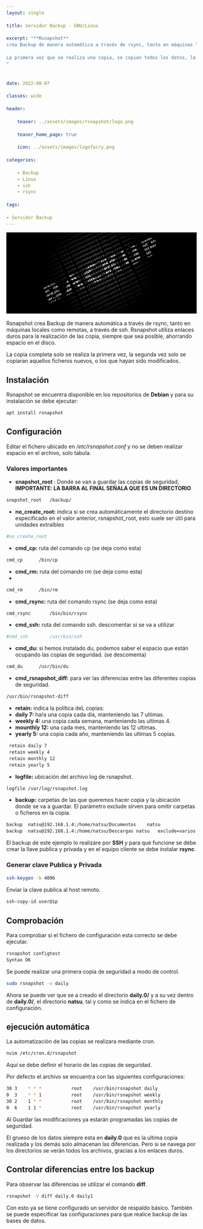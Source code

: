 ```yaml
---
layout: single

title: Servidor Backup - GNU/Linux

excerpt: "**Rsnapshot**
crea Backup de manera automática a través de rsync, tanto en máquinas locales como remotas, a través de ssh. Rsnapshot utiliza enlaces duros para la realización de las copia, siempre que sea posible, ahorrando espacio en el disco.

La primera vez que se realiza una copia, se copian todos los datos, la segunda vez solo se copiaran aquellos ficheros nuevos, o los que hayan sido modificados.
"


date: 2022-08-07

classes: wide

header:

    teaser: ../assets/images/rsnapshot/logo.png

    teaser_home_page: true
    
    icon: ../assets/images/logofairy.png

categories:

    - Backup
    - Linux
    - ssh
    - rsync

tags:  

- Servidor Backup
---
```



![](/assets/images/rsnapshot//wallpapers.png)

Rsnapshot crea Backup de manera automática a través de rsync, tanto en máquinas locales como remotas, a través de ssh. Rsnapshot utiliza enlaces duros para la realización de las copia, siempre que sea posible, ahorrando espacio en el disco.

La copia completa solo se realiza la primera vez, la segunda vez solo se copiaran aquellos ficheros nuevos, o los que hayan sido modificados.

## Instalación 

Rsnapshot se encuentra disponible en los repositorios de **Debian** y para su instalación se debe ejecutar:

```bash
apt install rsnapshot
```

## Configuración 

Editar el fichero ubicado en _/etc/rsnapshot.conf_ y no se deben realizar espacio en el archivo, solo tabula.

### Valores importantes

* **snapshot_root** : Donde se van a guardar las copias de seguridad, **IMPORTANTE: LA BARRA AL FINAL SEÑALA QUE ES UN DIRECTORIO**

```bash
snapshot_root   /backup/
```

* **no_create_root:** indica si se crea automáticamente el directorio destino especificado en el valor anterior, rsnapshot_root, esto suele ser útil para unidades extraíbles

```bash
#no_create_root
```

* **cmd_cp:** ruta del comando cp (se deja como esta)

```bash
cmd_cp		/bin/cp
```
* **cmd_rm:** ruta del comando rm (se deja como esta)
* 
```bash
cmd_rm		/bin/rm
```
* **cmd_rsync:** ruta del comando rsync (se deja como esta)

```bash
cmd_rsync		/bin/bin/rsync
```
* **cmd_ssh:** ruta del comando ssh. descomentar si se va a utilizar

```bash
#cmd_ssh		/usr/bin/ssh
```
* **cmd_du:** si hemos instalado du, podemos saber el espacio que están ocupando las copias de seguridad. (se descomenta)

```bash
cmd_du		/usr/bin/du
```
* **cmd_rsnapshot_diff:** para ver las diferencias entre las diferentes copias de seguridad.

```bash
/usr/bin/rsnapshot-diff
```
* **retain:** indica la política deL copias: 
 * **daily 7:** haŕa una copia cada dia, manteniendo las 7 ultimas.
 * **weekly 4:** una copia cada semana, manteniendo las ultimas 4.
 * **mounthly 12:** una cada mes, manteniendo las 12 ultimas.
 * **yearly 5:** una copia cada año, manteniendo las ultimas 5 copias.

```bash
 retain daily 7
 retain weekly 4
 retain monthly 12
 retain yearly 5
```
* **logfile:** ubicación del archivo log de rsnapshot.

```bash
logfile	/var/log/rsnapshot.log
```
* **backup:** carpetas de las que queremos hacer copia y la ubicación donde se va a guardar. El parámetro exclude sirven para omitir carpetas o ficheros en la copia.

```bash
backup  natsu@192.168.1.4:/home/natsu/Documentos	natsu
backup  natsu@192.168.1.4:/home/natsu/Descargas	natsu	exclude=varios
```
El backup de este ejemplo lo realizare por **SSH** y para que funcione se debe crear la llave publica y privada y en el equipo cliente se debe instalar **rsync**.

### Generar clave Publica y Privada

```bash
ssh-keygen -b 4096
```

Enviar la clave publica al host remoto.

```bash
ssh-copy-id user@ip
```

## Comprobación 

Para comprobar si el fichero de configuración esta correcto se debe ejecutar.

```bash
rsnapshot configtest
Syntax OK
```
Se puede realizar una primera copia de seguridad a modo de control.

```bash
sudo rsnapshot -v daily
```

Ahora se puede ver que se a creado el directorio **daily.0/** y a su vez dentro de **daily.0/**, el directorio **natsu**, tal y como se indica en el fichero de configuración.

## ejecución automática

La automatización de las copias se realizara mediante cron.

```bash
nvim /etc/cron.d/rsnapshot
```

Aquí se debe definir el horario de las copias de seguridad.

Por defecto el archivo se encuentra con las siguientes configuraciones:

```bash
30 3    * * *           root    /usr/bin/rsnapshot daily
0  3    * * 1           root    /usr/bin/rsnapshot weekly
30 2    1 * *           root    /usr/bin/rsnapshot monthly
0  6    1 1 *           root    /usr/bin/rsnapshot yearly
```

Al Guardar las modificaciones ya estarán programadas las copias de seguridad.

El grueso de los datos siempre esta en **daily.0** que es la ultima copia realizada y los demás solo almacenan las diferencias. Pero si se navega por los directorios se verán todos los archivos, gracias a los enlaces duros.

## Controlar diferencias entre los backup

Para observar las diferencias se utilizar el comando **diff**.

```bash
rsnapshot -V diff daily.0 daily1
```

Con esto ya se tiene configurado un servidor de respaldo básico. También se puede especificar las configuraciones para que realice backup de las bases de datos.
